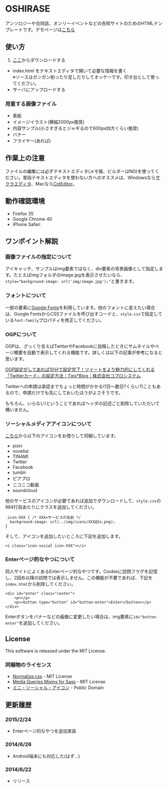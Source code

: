 OSHIRASE
========

アンソロジーや合同誌、オンリーイベントなどの告知サイトのためのHTMLテンプレートです。デモページは[こちら](http://monsier-oui.github.io/OSHIRASE/demo.html)

## 使い方
1. [ここ](https://github.com/monsier-oui/OSHIRASE/archive/master.zip)からダウンロードする
* index.html をテキストエディタで開いて必要な情報を書く  
※ソースはガンガン削ったり足したりしてオッケーです。叩き台として使ってください。
* サーバにアップロードする 

### 用意する画像ファイル
* 表紙
* イメージイラスト(横幅2000px推奨)
* 内容サンプル(小さすぎるとジャギるので600px四方くらい推奨)
* バナー
* フライヤー(あれば)

## 作業上の注意
ファイルの編集には必ずテキストエディタ(メモ帳、ビルダーはNG)を使ってください。普段テキストエディタを使わない方へのオススメは、Windowsなら[サクラエディタ](http://sakura-editor.sourceforge.net/)、Macなら[CotEditor](http://coteditor.github.io/)。

## 動作確認環境
* Firefox 35
* Google Chrome 40
* iPhone Safari

## ワンポイント解説
### 画像ファイルの指定について
アイキャッチ、サンプルはimg要素ではなく、div要素の背景画像として指定します。たとえばimgフォルダのimage.jpgを表示させたいなら、`style="background-image: url('img/image.jpg');"`と書きます。

### フォントについて

一部の要素に[Google Fonts](https://www.google.com/fonts)を利用しています。他のフォントに変えたい場合は、Google FontsからCSSファイルを呼び出すコードと、`style.css`で指定している`font-family`プロパティを修正してください。

### OGPについて

OGPは、ざっくり言えばTwitterやFacebookに投稿したときにサムネイルやページ概要を自動で表示してくれる機能です。詳しくは以下の記事が参考になると思います。

[OGP設定がしてあれば10分で設定完了！ツイートをより魅力的にしてくれる「Twitterカード」の設定方法｜Tips*Blog｜株式会社コプロシステム](http://www.coprosystem.co.jp/tipsblog/2014/05/01.html)

Twitterへの申請は承認までちょっと時間がかかる(1日〜数日?くらい?)こともあるので、申請だけでも先にしておいたほうがよさそうです。

もちろん、いらない!ということであればヘッダの記述ごと削除していただいて構いません。

### ソーシャルメディアアイコンについて

[こちら](http://wolfrosch.com/works/webdesign/socialicons)から以下のアイコンをお借りして同梱しています。

* pixiv
* novelist
* TINAMI
* Twitter
* Facebook
* tumblr
* ピアプロ
* ニコニコ動画
* soundcloud

他のサービスのアイコンが必要であれば追加でダウンロードして、`style.css`の984行目あたりにクラスを追加してください。

```
.icon-XXX { /* XXX=サービスの名前 */
  background-image: url(../img/icons/XXX@2x.png);
}
```

そして、アイコンを追加したいところに下記を追加します。

```
<i class="icon-social icon-XXX"></i>
```

### Enterページ的なやつについて

同人サイトによくあるEnterページ的なやつです。Cookieに訪問フラグを記憶し、2回め以降の訪問では表示しません。この機能が不要であれば、下記を`index.html`から削除してください。

```
<div id="enter" class="center">
	<p></p>
	<p><button type="button" id="button-enter">Enter</button></p>
</div>
```

Enterボタンをバナーなどの画像に変更したい場合は、img要素に`id="button-enter"`を追加してください。

## License
This software is released under the MIT License.

### 同梱物のライセンス

* [Normalize.css](http://necolas.github.io/normalize.css/) - MIT License
* [Media Queries Mixins for Sass](http://paranoida.github.io/sass-mediaqueries/) - MIT License
* [ミニ・ソーシャル・アイコン](http://wolfrosch.com/works/webdesign/socialicons) - Public Domain

## 更新履歴
### 2015/2/24
* Enterページ的なやつを追加実装

### 2014/6/26
* Android端末にも対応した(はず…)

### 2014/6/22
* リリース